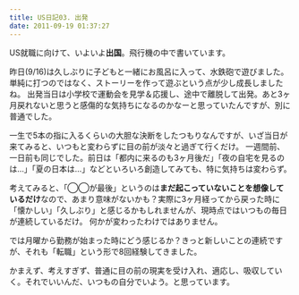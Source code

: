 ```yaml
---
title: US日記03. 出発
date: 2011-09-19 01:37:27
---
```

US就職に向けて、いよいよ**出国**。飛行機の中で書いています。

昨日(9/16)は久しぶりに子どもと一緒にお風呂に入って、水鉄砲で遊びました。単純に打つのではなく、ストーリーを作って遊ぶという点が少し成長しましたね。
出発当日は小学校で運動会を見学＆応援し、途中で離脱して出発。あと3ヶ月戻れないと思うと感傷的な気持ちになるのかなーと思っていたんですが、別に普通でした。

一生で5本の指に入るくらいの大胆な決断をしたつもりなんですが、いざ当日が来てみると、いつもと変わらずに目の前が淡々と過ぎて行くだけ。
一週間前、一日前も同じでした。前日は「都内に来るのも3ヶ月後だ」「夜の自宅を見るのは…」「夏の日本は…」などといろいろ創造してみても、特に気持ちは変わらず。

考えてみると、「◯◯が最後」というのは**まだ起こっていないことを想像しているだけ**なので、あまり意味がないかも？実際に3ヶ月経ってから戻った時に「懐かしい」「久しぶり」と感じるかもしれませんが、現時点ではいつもの毎日が連続しているだけ。
何かが変わったわけではありません。

では月曜から勤務が始まった時にどう感じるか？きっと新しいことの連続ですが、それも「転職」という形で8回経験してきました。

かまえず、考えすぎず、普通に目の前の現実を受け入れ、適応し、吸収していく。それでいいんだ、いつもの自分でいよう。と思っています。